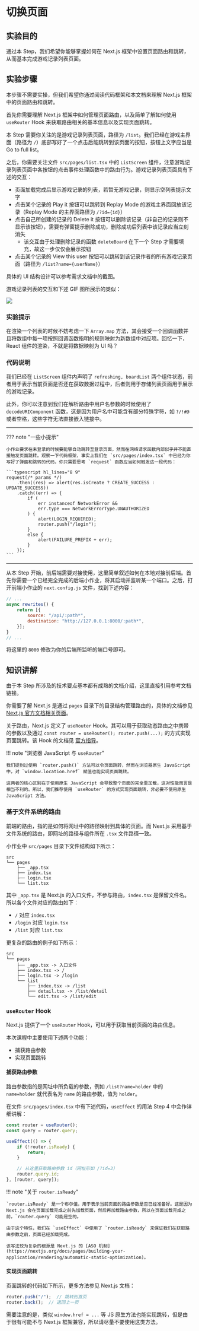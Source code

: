# 切换页面

## 实验目的

通过本 Step，我们希望你能够掌握如何在 Next.js 框架中设置页面路由和跳转，从而基本完成游戏记录列表页面。

## 实验步骤

本步骤不需要实操，但我们希望你通过阅读代码框架和本文档来理解 Next.js 框架中的页面路由和跳转。

首先你需要理解 Next.js 框架中如何管理页面路由，以及简单了解如何使用 `useRouter` Hook 来获取路由相关的基本信息以及实现页面跳转。

本 Step 需要你关注的是游戏记录列表页面，路径为 `/list`。我们已经在游戏主界面（路径为 `/`）底部写好了一个点击后能跳转到该页面的按钮，按钮上文字应当是 Go to full list。

之后，你需要关注文件 `src/pages/list.tsx` 中的 `ListScreen` 组件，注意游戏记录列表页面中各按钮的点击事件处理函数中的路由行为。游戏记录列表页面具有下述的交互：

- 页面加载完成后显示游戏记录的列表，若暂无游戏记录，则显示空列表提示文字
- 点击某个记录的 Play it 按钮可以跳转到 Replay Mode 的游戏主界面回放该记录（Replay Mode 的主界面路径为 `/?id={id}`）
- 点击自己所创建的记录的 Delete it 按钮可以删除该记录（非自己的记录则不显示该按钮），需要有弹窗提示删除成功，删除成功后列表中该记录应当立刻消失
    - 该交互由于处理删除记录的函数 `deleteBoard` 在下一个 Step 才需要填充，故这一步仅仅会展示按钮
- 点击某个记录的 View this user 按钮可以跳转到该记录作者的所有游戏记录页面（路径为 `/list?name={userName}`）

具体的 UI 结构设计可以参考需求文档中的截图。

游戏记录列表的交互和下述 GIF 图所展示的类似：

![](../../static/react/step5-demo.gif)

### 实验提示

在渲染一个列表的时候不妨考虑一下 `Array.map` 方法，其会接受一个回调函数并且将数组中每一项按照回调函数指明的规则映射为新数组中对应项。回忆一下，React 组件的渲染，不就是将数据映射为 UI 吗？

### 代码说明

我们已经在 `ListScreen` 组件内声明了 `refreshing, boardList` 两个组件状态，前者用于表示当前页面是否还在获取数据过程中，后者则用于存储列表页面用于展示的游戏记录。

此外，你可以注意到我们在解析路由中用户名参数的时候使用了 `decodeURIComponent` 函数，这是因为用户名中可能含有部分特殊字符，如 `?/!#@` 或者空格，这些字符无法直接嵌入链接中。

---

??? note "一些小提示"

    小作业要求在未登录的时候要能够自动跳转至登录页面，然而在网络请求函数内部似乎并不能直接触发页面跳转。观察一下代码框架，事实上我们在 `src/pages/index.tsx` 中已经为你写好了弹窗和跳转的代码，你只需要思考 `request` 函数应当如何触发这一段代码：

    ```typescript hl_lines="8 9"
    request(/* params */)
        .then((res) => alert(res.isCreate ? CREATE_SUCCESS : UPDATE_SUCCESS))
        .catch((err) => {
            if (
                err instanceof NetworkError &&
                err.type === NetworkErrorType.UNAUTHORIZED
            ) {
                alert(LOGIN_REQUIRED);
                router.push("/login");
            }
            else {
                alert(FAILURE_PREFIX + err);
            }
        });
    ```

---

从本 Step 开始，前后端需要对接使用，这里简单叙述如何在本地对接前后端。首先你需要一个已经完全完成的后端小作业，将其启动并监听某一个端口。之后，打开前端小作业的 `next.config.js` 文件，找到下述内容：

```javascript
// ...
async rewrites() {
    return [{
        source: "/api/:path*",
        destination: "http://127.0.0.1:8000/:path*",
    }];
}
// ...
```

将这里的 `8000` 修改为你的后端所监听的端口号即可。

## 知识讲解

由于本 Step 所涉及的技术要点基本都有成熟的文档介绍，这里直接引用参考文档链接。

你需要了解 Next.js 是通过 `pages` 目录下的目录结构管理路由的，具体的文档参见 [Next.js 官方文档相关页面](https://nextjs.org/docs/routing/introduction)。

关于路由，Next.js 定义了 `useRouter` Hook。其可以用于获取动态路由之中携带的参数以及通过 `const router = useRouter(); router.push(...);` 的方式实现页面跳转。该 Hook 的文档见 [官方指导](https://nextjs.org/docs/api-reference/next/router#userouter)。

!!! note "浏览器 JavaScript 与 `useRouter`"

    我们提到过使用 `router.push()` 方法可以令页面跳转，然而在浏览器原生 JavaScript 中，对 `window.location.href` 赋值也能实现页面跳转。

    这两者的核心区别在于使用原生 JavaScript 会导致整个页面的完全重加载，这对性能而言是相当不利的。所以，我们推荐使用 `useRouter` 的方式实现页面跳转，非必要不使用原生 JavaScript 方法。

### 基于文件系统的路由

前端的路由，指的是如何将网址中的路径映射到具体的页面。而 Next.js 采用基于文件系统的路由，即网址的路径与组件所在 `.tsx` 文件路径一致。

小作业中 `src/pages` 目录下文件结构如下所示：

```plaintext
src
└── pages
    ├── _app.tsx
    ├── index.tsx
    ├── login.tsx
    └── list.tsx
```

其中 `_app.tsx` 是 Next.js 的入口文件，不参与路由，`index.tsx` 是保留文件名。所以各个文件对应的路由如下：

- `/` 对应 `index.tsx`
- `/login` 对应 `login.tsx`
- `/list` 对应 `list.tsx`

更复杂的路由的例子如下所示：

```plaintext
src
└── pages
    ├── _app.tsx -> 入口文件
    ├── index.tsx -> /
    ├── login.tsx -> /login
    └── list
        ├── index.tsx -> /list
        ├── detail.tsx -> /list/detail
        └── edit.tsx -> /list/edit
```

### `useRouter` Hook

Next.js 提供了一个 `useRouter` Hook，可以用于获取当前页面的路由信息。

本次课程中主要使用下述两个功能：

- 捕获路由参数
- 实现页面跳转

#### 捕获路由参数

路由参数指的是网址中所负载的参数，例如 `/list?name=holder` 中的 `name=holder` 就代表名为 `name` 的路由参数，值为 `holder`。

在文件 `src/pages/index.tsx` 中有下述代码，`useEffect` 的用法 Step 4 中会作详细讲解：

```typescript
const router = useRouter();
const query = router.query;

useEffect(() => {
    if (!router.isReady) {
        return;
    }

    // 从这里获取路由参数 id（网址形如 /?id=3）
    router.query.id;
}, [router, query]);
```

!!! note "关于 `router.isReady`"

    `router.isReady` 是一个布尔值，用于表示当前页面的路由参数是否已经准备好。这是因为 Next.js 会在页面加载完成之前先加载页面，然后再加载路由参数，所以在页面加载完成之前，`router.query` 可能是空的。

    由于这个特性，我们在 `useEffect` 中使用了 `router.isReady` 来保证我们在获取路由参数之前，页面已经加载完成。

    该写法较为复杂的根源是 Next.js 的 [ASO 机制](https://nextjs.org/docs/pages/building-your-application/rendering/automatic-static-optimization)。

#### 实现页面跳转

页面跳转的代码如下所示，更多方法参见 Next.js 文档：

```typescript
router.push("/");  // 跳转到首页
router.back();  // 返回上一页
```

需要注意的是，类似 `window.href = ...` 等 JS 原生方法也能实现跳转，但是由于很有可能不与 Next.js 框架兼容，所以请尽量不要使用这类方法。
